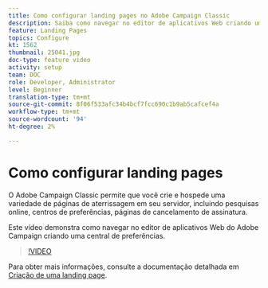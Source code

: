 ```yaml
---
title: Como configurar landing pages no Adobe Campaign Classic
description: Saiba como navegar no editor de aplicativos Web criando uma central de preferências.
feature: Landing Pages
topics: Configure
kt: 1562
thumbnail: 25041.jpg
doc-type: feature video
activity: setup
team: DOC
role: Developer, Administrator
level: Beginner
translation-type: tm+mt
source-git-commit: 8f06f533afc34b4bcf7fcc690c1b9ab5cafcef4a
workflow-type: tm+mt
source-wordcount: '94'
ht-degree: 2%

---
```



# Como configurar landing pages

O Adobe Campaign Classic permite que você crie e hospede uma variedade de páginas de aterrissagem em seu servidor, incluindo pesquisas online, centros de preferências, páginas de cancelamento de assinatura.

Este vídeo demonstra como navegar no editor de aplicativos Web do Adobe Campaign criando uma central de preferências.

>[!VIDEO](https://video.tv.adobe.com/v/25041?quality=12)

Para obter mais informações, consulte a documentação detalhada em [Criação de uma landing page](https://docs.adobe.com/content/help/en/campaign-classic/using/designing-content/editing-html-content/creating-a-landing-page.html).
